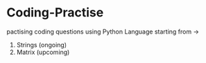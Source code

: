 # Coding-Practise

pactising coding questions using Python Language starting from ->

1. Strings (ongoing)
2. Matrix  (upcoming)
